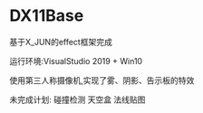 # DX11Base

基于X_JUN的effect框架完成

运行环境:VisualStudio 2019  + Win10

使用第三人称摄像机,实现了雾、阴影、告示板的特效

未完成计划:
碰撞检测
天空盒
法线贴图
